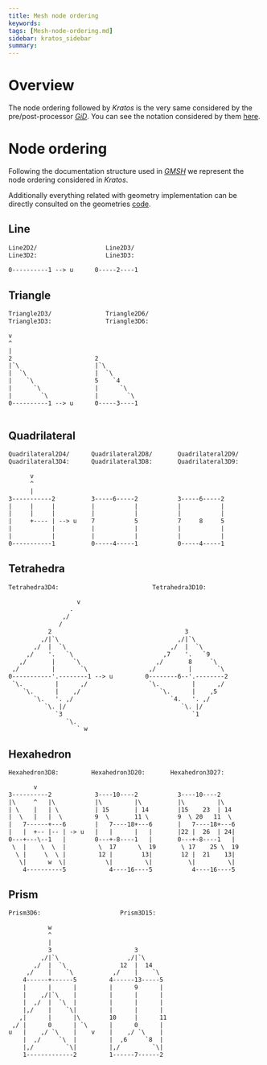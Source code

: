 ```yaml
---
title: Mesh node ordering
keywords: 
tags: [Mesh-node-ordering.md]
sidebar: kratos_sidebar
summary: 
---
```


# Overview

The node ordering followed by *Kratos* is the very same considered by the pre/post-processor [*GiD*](www.gidhome.com). You can see the notation considered by them [here](http://www-opale.inrialpes.fr/Aerochina/info/en/html-version/gid_11.html).

# Node ordering 

Following the documentation structure used in [*GMSH*](http://gmsh.info//doc/texinfo/gmsh.html#MSH-ASCII-file-format) we represent the node ordering considered in *Kratos*.

Additionally everything related with geometry implementation can be directly consulted on the geometries [code](https://github.com/KratosMultiphysics/Kratos/tree/master/kratos/geometries).

## Line 

~~~html
Line2D2/                   Line2D3/   
Line3D2:                   Line3D3:   
                                                
0----------1 --> u      0-----2----1

~~~

## Triangle

~~~html
Triangle2D3/               Triangle2D6/     
Triangle3D3:               Triangle3D6:     

v                                                              
^                                                               
|                                                              
2                       2                    
|`\                     |`\              
|  `\                   |  `\           
|    `\                 5    `4           
|      `\               |      `\          
|        `\             |        `\          
0----------1 --> u      0-----3----1   
             
~~~

## Quadrilateral

~~~html
Quadrilateral2D4/      Quadrilateral2D8/       Quadrilateral2D9/
Quadrilateral3D4:      Quadrilateral3D8:       Quadrilateral3D9:

      v
      ^
      |
3-----------2          3-----6-----2           3-----6-----2 
|     |     |          |           |           |           | 
|     |     |          |           |           |           | 
|     +---- | --> u    7           5           7     8     5 
|           |          |           |           |           | 
|           |          |           |           |           | 
0-----------1          0-----4-----1           0-----4-----1 
~~~

## Tetrahedra

~~~html
Tetrahedra3D4:                          Tetrahedra3D10:

                   v
                 .
               ,/
              /
           2                                     3                              
         ,/|`\                                 ,/|`\                          
       ,/  |  `\                             ,/  |  `\       
     ,/    '.   `\                         ,7    '.   `9     
   ,/       |     `\                     ,/       8     `\   
 ,/         |       `\                 ,/         |       `\ 
0-----------'.--------1 --> u         0--------6--'.--------2
 `\.         |      ,/                 `\.         |      ,/ 
    `\.      |    ,/                      `\.      |    ,5   
       `\.   '. ,/                           `4.   '. ,/     
          `\. |/                                `\. |/       
             `3                                    `1        
                `\.
                   ` w
~~~

## Hexahedron

~~~html
Hexahedron3D8:         Hexahedron3D20:       Hexahedron3D27:

       v
3----------2            3----10----2           3----10----2     
|\     ^   |\           |\         |\          |\         |\    
| \    |   | \          | 15       | 14        |15    23  | 14  
|  \   |   |  \         9  \       11 \        9  \ 20   11  \  
|   7------+---6        |   7----18+---6       |   7----18+---6 
|   |  +-- |-- | -> u   |   |      |   |       |22 |  26  | 24| 
0---+---\--1   |        0---+-8----1   |       0---+-8----1   | 
 \  |    \  \  |         \  17      \  19       \ 17    25 \  19
  \ |     \  \ |         12 |        13|        12 |  21    13| 
   \|      w  \|           \|         \|          \|         \| 
    4----------5            4----16----5           4----16----5 
~~~

## Prism

~~~html
Prism3D6:                      Prism3D15:              

           w
           ^
           |
           3                       3                          
         ,/|`\                   ,/|`\                    
       ,/  |  `\               12  |  14               
     ,/    |    `\           ,/    |    `\          
    4------+------5         4------13-----5       
    |      |      |         |      9      |        
    |    ,/|`\    |         |      |      |        
    |  ,/  |  `\  |         |      |      |       
    |,/    |    `\|         |      |      |       
   ,|      |      |\        10     |      11       
 ,/ |      0      | `\      |      0      |        
u   |    ,/ `\    |    v    |    ,/ `\    |       
    |  ,/     `\  |         |  ,6     `8  |        
    |,/         `\|         |,/         `\|       
    1-------------2         1------7------2        

~~~


